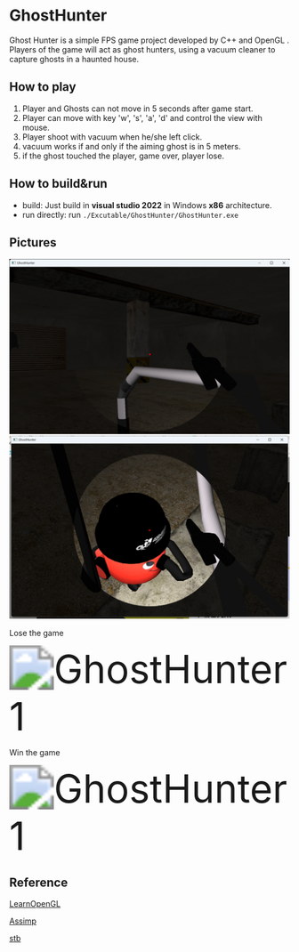 # GhostHunter

Ghost Hunter is a simple FPS game project developed by C++ and OpenGL . Players of the game will act as ghost hunters, using a vacuum cleaner to capture ghosts in a haunted house. 

## How to play

1. Player and Ghosts can not move in 5 seconds after game start.
2. Player can move with key 'w', 's', 'a', 'd' and control the view with mouse.
3. Player shoot with vacuum when he/she left click.
4. vacuum works if and only if the aiming ghost is in 5 meters.
5. if the ghost touched the player, game over, player lose.

## How to build&run

- build: Just build in **visual studio 2022** in Windows **x86** architecture.
- run directly:  run `./Excutable/GhostHunter/GhostHunter.exe`

## Pictures

<img src="./screenshoots/screenshoot1.png" alt="GhostHunter1" style="zoom:53%;" />

<img src="./screenshoots/screenshoot2.png" alt="image-20231208104149685" style="zoom: 53%;" />

Lose the game

<img src="./screenshoots/lose.gif" alt="GhostHunter1" style="zoom: 500%;" />

Win the game

<img src="./screenshoots/win.gif" alt="GhostHunter1" style="zoom: 500%;" />



## Reference

[LearnOpenGL](https://github.com/JoeyDeVries/LearnOpenGL)

[Assimp](https://github.com/assimp/assimp)

[stb](https://github.com/nothings/stb)

